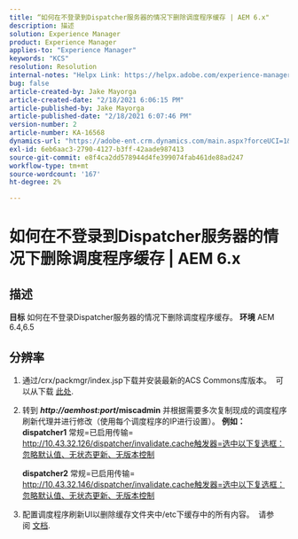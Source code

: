 ```yaml
---
title: “如何在不登录到Dispatcher服务器的情况下删除调度程序缓存 | AEM 6.x"
description: 描述
solution: Experience Manager
product: Experience Manager
applies-to: "Experience Manager"
keywords: "KCS"
resolution: Resolution
internal-notes: "Helpx Link: https://helpx.adobe.com/experience-manager/kb/How-to-delete-the-dispatcher-cache-without-logging-into-the-Dispatchers-AEM.html"
bug: false
article-created-by: Jake Mayorga
article-created-date: "2/18/2021 6:06:15 PM"
article-published-by: Jake Mayorga
article-published-date: "2/18/2021 6:07:46 PM"
version-number: 2
article-number: KA-16568
dynamics-url: "https://adobe-ent.crm.dynamics.com/main.aspx?forceUCI=1&pagetype=entityrecord&etn=knowledgearticle&id=b0e344fb-1372-eb11-a812-00224809aac7"
exl-id: 6eb6aac3-2790-4127-b3ff-42aade987413
source-git-commit: e8f4ca2dd578944d4fe399074fab461de88ad247
workflow-type: tm+mt
source-wordcount: '167'
ht-degree: 2%

---
```


# 如何在不登录到Dispatcher服务器的情况下删除调度程序缓存 | AEM 6.x

## 描述

<b>目标</b>
如何在不登录Dispatcher服务器的情况下删除调度程序缓存。
<b>环境</b>
AEM 6.4,6.5


## 分辨率


1. 通过/crx/packmgr/index.jsp下载并安装最新的ACS Commons库版本。  可以从下载 [此处](https://github.com/Adobe-Consulting-Services/acs-aem-commons/releases).
2. 转到 <b>*http://aemhost:port*/miscadmin</b> 并根据需要多次复制现成的调度程序刷新代理并进行修改（使用每个调度程序的IP进行设置）。
   <b>例如：</b>
   <b>dispatcher1</b>
常规=已启用传输= http://10.43.32.126/dispatcher/invalidate.cache触发器=选中以下复选框：忽略默认值、无状态更新、无版本控制

   <b>dispatcher2</b>
常规=已启用传输= http://10.43.32.146/dispatcher/invalidate.cache触发器=选中以下复选框：忽略默认值、无状态更新、无版本控制
3. 配置调度程序刷新UI以删除缓存文件夹中/etc下缓存中的所有内容。  请参阅 [文档](https://adobe-consulting-services.github.io/acs-aem-commons/features/dispatcher-flush-ui/index.html).

